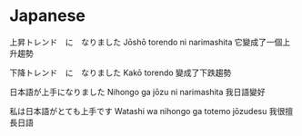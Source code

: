 # Japanese
上昇トレンド　に　なりました
Jōshō torendo ni narimashita
它變成了一個上升趨勢

下降トレンド　に　なりました
Kakō torendo
變成了下跌趨勢

日本語が上手になりました
Nihongo ga jōzu ni narimashita
我日語變好

私は日本語がとても上手です
Watashi wa nihongo ga totemo jōzudesu
我很擅長日語
